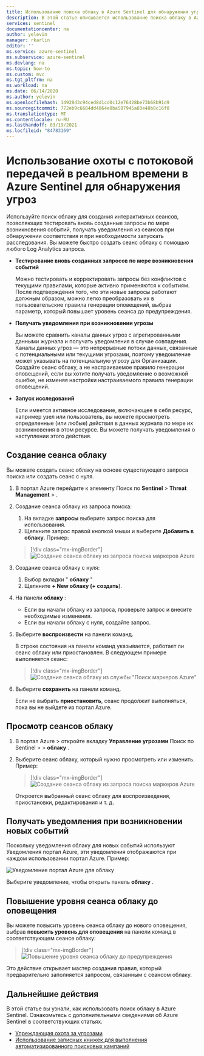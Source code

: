 ```yaml
---
title: Использование поиска облаку в Azure Sentinel для обнаружения угроз | Документация Майкрософт
description: В этой статье описывается использование поиска облаку в Azure Sentinel для хранения данных.
services: sentinel
documentationcenter: na
author: yelevin
manager: rkarlin
editor: ''
ms.service: azure-sentinel
ms.subservice: azure-sentinel
ms.devlang: na
ms.topic: how-to
ms.custom: mvc
ms.tgt_pltfrm: na
ms.workload: na
ms.date: 06/14/2020
ms.author: yelevin
ms.openlocfilehash: 14928d3c94ced8d1cd0c12e76428be73b68b91d9
ms.sourcegitcommit: 772eb9c6684dd4864e0ba507945a83e48b8c16f0
ms.translationtype: MT
ms.contentlocale: ru-RU
ms.lasthandoff: 03/19/2021
ms.locfileid: "84783169"
---
```

# <a name="use-hunting-livestream-in-azure-sentinel-to-detect-threats"></a>Использование охоты с потоковой передачей в реальном времени в Azure Sentinel для обнаружения угроз

Используйте поиск облаку для создания интерактивных сеансов, позволяющих тестировать вновь созданные запросы по мере возникновения событий, получать уведомления из сеансов при обнаружении соответствия и при необходимости запускать расследования. Вы можете быстро создать сеанс облаку с помощью любого Log Analytics запроса.

- **Тестирование вновь созданных запросов по мере возникновения событий**
    
    Можно тестировать и корректировать запросы без конфликтов с текущими правилами, которые активно применяются к событиям. После подтверждения того, что эти новые запросы работают должным образом, можно легко преобразовать их в пользовательские правила генерации оповещений, выбрав параметр, который повышает уровень сеанса до предупреждения.

- **Получать уведомления при возникновении угрозы**
    
    Вы можете сравнить каналы данных угроз с агрегированными данными журнала и получать уведомления в случае совпадения. Каналы данных угроз — это непрерывные потоки данных, связанные с потенциальными или текущими угрозами, поэтому уведомление может указывать на потенциальную угрозу для Организации. Создайте сеанс облаку, а не настраиваемое правило генерации оповещений, если вы хотите получать уведомление о возможной ошибке, не изменяя настройки настраиваемого правила генерации оповещений.

- **Запуск исследований**
    
    Если имеется активное исследование, включающее в себя ресурс, например узел или пользователь, вы можете просмотреть определенные (или любые) действия в данных журнала по мере их возникновения в этом ресурсе. Вы можете получать уведомления о наступлении этого действия.


## <a name="create-a-livestream-session"></a>Создание сеанса облаку

Вы можете создать сеанс облаку на основе существующего запроса поиска или создать сеанс с нуля.

1. В портал Azure перейдите к элементу Поиск по **Sentinel**  >  **Threat Management**  >  .

1. Создание сеанса облаку из запроса поиска:
    
    1. На вкладке **запросы** выберите запрос поиска для использования.
    1. Щелкните запрос правой кнопкой мыши и выберите **Добавить в облаку**. Пример:
    
    > [!div class="mx-imgBorder"]
    > ![Создание сеанса облаку из запроса поиска маркеров Azure](./media/livestream/livestream-from-query.png)

1. Создание сеанса облаку с нуля: 
    
    1. Выбор вкладки " **облаку** "
    1. Щелкните **+ New облаку (+ создать**).
    
1. На панели **облаку** :
    
    - Если вы начали облаку из запроса, проверьте запрос и внесите необходимые изменения.
    - Если вы начали облаку с нуля, создайте запрос. 

1. Выберите **воспроизвести** на панели команд.
    
    В строке состояния на панели команд указывается, работает ли сеанс облаку или приостановлен. В следующем примере выполняется сеанс:
    
    > [!div class="mx-imgBorder"]
    > ![Создание сеанса облаку из службы "Поиск маркеров Azure"](./media/livestream/livestream-session.png)

1. Выберите **сохранить** на панели команд.
    
    Если не выбрать **приостановить**, сеанс продолжит выполняться, пока вы не выйдете из портал Azure.

## <a name="view-your-livestream-sessions"></a>Просмотр сеансов облаку

1. В портал Azure   >  откройте вкладку **Управление угрозами** Поиск по Sentinel  >    >  **облаку** .

1. Выберите сеанс облаку, который нужно просмотреть или изменить. Пример:
    
    > [!div class="mx-imgBorder"]
    > ![Создание сеанса облаку из запроса поиска маркеров Azure](./media/livestream/livestream-tab.png)
    
    Откроется выбранный сеанс облаку для воспроизведения, приостановки, редактирования и т. д.

## <a name="receive-notifications-when-new-events-occur"></a>Получать уведомления при возникновении новых событий

Поскольку уведомления облаку для новых событий используют Уведомления портал Azure, эти уведомления отображаются при каждом использовании портал Azure. Пример:

![Уведомление портал Azure для облаку](./media/livestream/notification.png)

Выберите уведомление, чтобы открыть панель **облаку** .
 
## <a name="elevate-a-livestream-session-to-an-alert"></a>Повышение уровня сеанса облаку до оповещения

Вы можете повысить уровень сеанса облаку до нового оповещения, выбрав **повысить уровень для оповещения** на панели команд в соответствующем сеансе облаку:

> [!div class="mx-imgBorder"]
> ![Повышение уровня сеанса облаку до предупреждения](./media/livestream/elevate-to-alert.png)

Это действие открывает мастер создания правил, который предварительно заполняется запросом, связанным с сеансом облаку.

## <a name="next-steps"></a>Дальнейшие действия

В этой статье вы узнали, как использовать поиск облаку в Azure Sentinel. Ознакомьтесь с дополнительными сведениями об Azure Sentinel в соответствующих статьях.

- [Упреждающая охота за угрозами](hunting.md)
- [Использование записных книжек для выполнения автоматизированного поисковых кампаний](notebooks.md)
